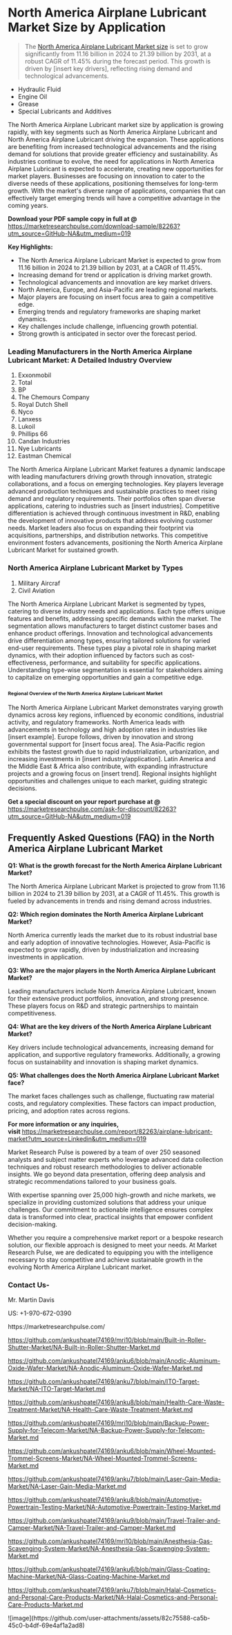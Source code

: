<h1>North America Airplane Lubricant Market&nbsp;Size by Application</h1><blockquote><p>The <a href="https://marketresearchpulse.com/download-sample/82263?utm_source=GitHub-NA&amp;utm_medium=019">North America Airplane Lubricant Market size</a> is set to grow significantly from 11.16 billion in 2024 to 21.39 billion by 2031, at a robust CAGR of 11.45% during the forecast period. This growth is driven by [insert key drivers], reflecting rising demand and technological advancements.</p></blockquote><ul><li>Hydraulic Fluid<li> Engine Oil<li> Grease<li> Special Lubricants and Additives</li></ul><p>The North America Airplane Lubricant market size by application is growing rapidly, with key segments such as North America Airplane Lubricant and North America Airplane Lubricant driving the expansion. These applications are benefiting from increased technological advancements and the rising demand for solutions that provide greater efficiency and sustainability. As industries continue to evolve, the need for applications in North America Airplane Lubricant is expected to accelerate, creating new opportunities for market players. Businesses are focusing on innovation to cater to the diverse needs of these applications, positioning themselves for long-term growth. With the market's diverse range of applications, companies that can effectively target emerging trends will have a competitive advantage in the coming years.</p><p><strong>Download your PDF sample copy in full at @ </strong><a href="https://marketresearchpulse.com/download-sample/82263?utm_source=GitHub-NA&amp;utm_medium=019">https://marketresearchpulse.com/download-sample/82263?utm_source=GitHub-NA&amp;utm_medium=019</a></p><p><strong>Key Highlights: </strong></p><ul><li>The North America Airplane Lubricant Market is expected to grow from 11.16 billion in 2024 to 21.39 billion by 2031, at a CAGR of 11.45%.</li><li>Increasing demand for trend or application is driving market growth.</li><li>Technological advancements and innovation are key market drivers.</li><li>North America, Europe, and Asia-Pacific are leading regional markets.</li><li>Major players are focusing on insert focus area to gain a competitive edge.</li><li>Emerging trends and regulatory frameworks are shaping market dynamics.</li><li>Key challenges include challenge, influencing growth potential.</li><li>Strong growth is anticipated in sector over the forecast period.</li></ul><h3>Leading Manufacturers in the North America Airplane Lubricant Market: A Detailed Industry Overview</h3><ol><li>Exxonmobil</li><li>Total</li><li>BP</li><li>The Chemours Company</li><li>Royal Dutch Shell</li><li>Nyco</li><li>Lanxess</li><li>Lukoil</li><li>Phillips 66</li><li>Candan Industries</li><li>Nye Lubricants</li><li>Eastman Chemical</li></ol><div class="flex max-w-full flex-col flex-grow"><div class="min-h-8 text-message flex w-full flex-col items-end gap-2 whitespace-normal break-words [.text-message+&amp;]:mt-5" dir="auto" data-message-author-role="assistant" data-message-id="fd8432e4-4910-450d-b182-61b7bfb0a01f" data-message-model-slug="gpt-4o"><div class="flex w-full flex-col gap-1 empty:hidden first:pt-[3px]"><div class="markdown prose w-full break-words dark:prose-invert light"><p>The North America Airplane Lubricant Market features a dynamic landscape with leading manufacturers driving growth through innovation, strategic collaborations, and a focus on emerging technologies. Key players leverage advanced production techniques and sustainable practices to meet rising demand and regulatory requirements. Their portfolios often span diverse applications, catering to industries such as [insert industries]. Competitive differentiation is achieved through continuous investment in R&amp;D, enabling the development of innovative products that address evolving customer needs. Market leaders also focus on expanding their footprint via acquisitions, partnerships, and distribution networks. This competitive environment fosters advancements, positioning the North America Airplane Lubricant Market for sustained growth.</p></div></div></div></div><h3>North America Airplane Lubricant Market by Types</h3><ol><li>Military Aircraf<li> Civil Aviation</li></ol><div class="flex max-w-full flex-col flex-grow"><div class="min-h-8 text-message flex w-full flex-col items-end gap-2 whitespace-normal break-words [.text-message+&amp;]:mt-5" dir="auto" data-message-author-role="assistant" data-message-id="084470be-0bb7-4664-bddf-5156b4f41249" data-message-model-slug="gpt-4o-mini"><div class="flex w-full flex-col gap-1 empty:hidden first:pt-[3px]"><div class="markdown prose w-full break-words dark:prose-invert light"><p>The North America Airplane Lubricant Market is segmented by types, catering to diverse industry needs and applications. Each type offers unique features and benefits, addressing specific demands within the market. The segmentation allows manufacturers to target distinct customer bases and enhance product offerings. Innovation and technological advancements drive differentiation among types, ensuring tailored solutions for varied end-user requirements. These types play a pivotal role in shaping market dynamics, with their adoption influenced by factors such as cost-effectiveness, performance, and suitability for specific applications. Understanding type-wise segmentation is essential for stakeholders aiming to capitalize on emerging opportunities and gain a competitive edge.</p></div></div></div></div><h3><span style="font-size: 11px;">Regional Overview of the North America Airplane Lubricant Market</span></h3><div class="flex max-w-full flex-col flex-grow"><div class="min-h-8 text-message flex w-full flex-col items-end gap-2 whitespace-normal break-words [.text-message+&amp;]:mt-5" dir="auto" data-message-author-role="assistant" data-message-id="e9038762-ce64-4e30-91c9-9bd413514231" data-message-model-slug="gpt-4o-mini"><div class="flex w-full flex-col gap-1 empty:hidden first:pt-[3px]"><div class="markdown prose w-full break-words dark:prose-invert light"><p>The North America Airplane Lubricant Market demonstrates varying growth dynamics across key regions, influenced by economic conditions, industrial activity, and regulatory frameworks. North America leads with advancements in technology and high adoption rates in industries like [insert example]. Europe follows, driven by innovation and strong governmental support for [insert focus area]. The Asia-Pacific region exhibits the fastest growth due to rapid industrialization, urbanization, and increasing investments in [insert industry/application]. Latin America and the Middle East &amp; Africa also contribute, with expanding infrastructure projects and a growing focus on [insert trend]. Regional insights highlight opportunities and challenges unique to each market, guiding strategic decisions.</p></div></div></div></div><p><strong>Get a special discount on your report purchase at @ </strong><a href="https://marketresearchpulse.com/ask-for-discount/82263?utm_source=GitHub-NA&amp;utm_medium=019">https://marketresearchpulse.com/ask-for-discount/82263?utm_source=GitHub-NA&amp;utm_medium=019</a></p><h2>Frequently Asked Questions (FAQ) in the North America Airplane Lubricant Market</h2><p><strong>Q1: What is the growth forecast for the North America Airplane Lubricant Market?</strong></p><p>The North America Airplane Lubricant Market is projected to grow from 11.16 billion in 2024 to 21.39 billion by 2031, at a CAGR of 11.45%. This growth is fueled by advancements in trends and rising demand across industries.</p><p><strong>Q2: Which region dominates the North America Airplane Lubricant Market?</strong></p><p>North America currently leads the market due to its robust industrial base and early adoption of innovative technologies. However, Asia-Pacific is expected to grow rapidly, driven by industrialization and increasing investments in application.</p><p><strong>Q3: Who are the major players in the North America Airplane Lubricant Market?</strong></p><p>Leading manufacturers include North America Airplane Lubricant, known for their extensive product portfolios, innovation, and strong presence. These players focus on R&amp;D and strategic partnerships to maintain competitiveness.</p><p><strong>Q4: What are the key drivers of the North America Airplane Lubricant Market?</strong></p><p>Key drivers include technological advancements, increasing demand for application, and supportive regulatory frameworks. Additionally, a growing focus on sustainability and innovation is shaping market dynamics.</p><p><strong>Q5: What challenges does the North America Airplane Lubricant Market face?</strong></p><p>The market faces challenges such as challenge, fluctuating raw material costs, and regulatory complexities. These factors can impact production, pricing, and adoption rates across regions.</p><p><strong>For more information or any inquiries, visit&nbsp;</strong><a href="https://marketresearchpulse.com/report/82263/airplane-lubricant-market?utm_source=Linkedin&utm_medium=019">https://marketresearchpulse.com/report/82263/airplane-lubricant-market?utm_source=Linkedin&utm_medium=019</a></p><p>Market Research Pulse is powered by a team of over 250 seasoned analysts and subject matter experts who leverage advanced data collection techniques and robust research methodologies to deliver actionable insights. We go beyond data presentation, offering deep analysis and strategic recommendations tailored to your business goals.</p><p>With expertise spanning over 25,000 high-growth and niche markets, we specialize in providing customized solutions that address your unique challenges. Our commitment to actionable intelligence ensures complex data is transformed into clear, practical insights that empower confident decision-making.</p><p>Whether you require a comprehensive market report or a bespoke research solution, our flexible approach is designed to meet your needs. At Market Research Pulse, we are dedicated to equipping you with the intelligence necessary to stay competitive and achieve sustainable growth in the evolving North America Airplane Lubricant market.</p><h3><strong>Contact Us-</strong></h3><p>Mr. Martin Davis</p><p>US: +1-970-672-0390</p><p>https://marketresearchpulse.com/</p><p><a href="https://github.com/ankushpatel74169/mri10/blob/main/Built-in-Roller-Shutter-Market/NA-Built-in-Roller-Shutter-Market.md">https://github.com/ankushpatel74169/mri10/blob/main/Built-in-Roller-Shutter-Market/NA-Built-in-Roller-Shutter-Market.md</a></p><p><a href="https://github.com/ankushpatel74169/anku6/blob/main/Anodic-Aluminum-Oxide-Wafer-Market/NA-Anodic-Aluminum-Oxide-Wafer-Market.md">https://github.com/ankushpatel74169/anku6/blob/main/Anodic-Aluminum-Oxide-Wafer-Market/NA-Anodic-Aluminum-Oxide-Wafer-Market.md</a></p><p><a href="https://github.com/ankushpatel74169/anku7/blob/main/ITO-Target-Market/NA-ITO-Target-Market.md">https://github.com/ankushpatel74169/anku7/blob/main/ITO-Target-Market/NA-ITO-Target-Market.md</a></p><p><a href="https://github.com/ankushpatel74169/anku8/blob/main/Health-Care-Waste-Treatment-Market/NA-Health-Care-Waste-Treatment-Market.md">https://github.com/ankushpatel74169/anku8/blob/main/Health-Care-Waste-Treatment-Market/NA-Health-Care-Waste-Treatment-Market.md</a></p><p><a href="https://github.com/ankushpatel74169/mri10/blob/main/Backup-Power-Supply-for-Telecom-Market/NA-Backup-Power-Supply-for-Telecom-Market.md">https://github.com/ankushpatel74169/mri10/blob/main/Backup-Power-Supply-for-Telecom-Market/NA-Backup-Power-Supply-for-Telecom-Market.md</a></p><p><a href="https://github.com/ankushpatel74169/anku6/blob/main/Wheel-Mounted-Trommel-Screens-Market/NA-Wheel-Mounted-Trommel-Screens-Market.md">https://github.com/ankushpatel74169/anku6/blob/main/Wheel-Mounted-Trommel-Screens-Market/NA-Wheel-Mounted-Trommel-Screens-Market.md</a></p><p><a href="https://github.com/ankushpatel74169/anku7/blob/main/Laser-Gain-Media-Market/NA-Laser-Gain-Media-Market.md">https://github.com/ankushpatel74169/anku7/blob/main/Laser-Gain-Media-Market/NA-Laser-Gain-Media-Market.md</a></p><p><a href="https://github.com/ankushpatel74169/anku8/blob/main/Automotive-Powertrain-Testing-Market/NA-Automotive-Powertrain-Testing-Market.md">https://github.com/ankushpatel74169/anku8/blob/main/Automotive-Powertrain-Testing-Market/NA-Automotive-Powertrain-Testing-Market.md</a></p><p><a href="https://github.com/ankushpatel74169/anku9/blob/main/Travel-Trailer-and-Camper-Market/NA-Travel-Trailer-and-Camper-Market.md">https://github.com/ankushpatel74169/anku9/blob/main/Travel-Trailer-and-Camper-Market/NA-Travel-Trailer-and-Camper-Market.md</a></p><p><a href="https://github.com/ankushpatel74169/mri10/blob/main/Anesthesia-Gas-Scavenging-System-Market/NA-Anesthesia-Gas-Scavenging-System-Market.md">https://github.com/ankushpatel74169/mri10/blob/main/Anesthesia-Gas-Scavenging-System-Market/NA-Anesthesia-Gas-Scavenging-System-Market.md</a></p><p><a href="https://github.com/ankushpatel74169/anku6/blob/main/Glass-Coating-Machine-Market/NA-Glass-Coating-Machine-Market.md">https://github.com/ankushpatel74169/anku6/blob/main/Glass-Coating-Machine-Market/NA-Glass-Coating-Machine-Market.md</a></p><p><a href="https://github.com/ankushpatel74169/anku7/blob/main/Halal-Cosmetics-and-Personal-Care-Products-Market/NA-Halal-Cosmetics-and-Personal-Care-Products-Market.md">https://github.com/ankushpatel74169/anku7/blob/main/Halal-Cosmetics-and-Personal-Care-Products-Market/NA-Halal-Cosmetics-and-Personal-Care-Products-Market.md</a></p>
![image](https://github.com/user-attachments/assets/82c75588-ca5b-45c0-b4df-69e4af1a2ad8)
